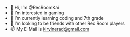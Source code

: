 - 👋 Hi, I’m @RecRoomKai
- 👀 I’m interested in gaming
- 🌱 I’m currently learning coding and 7th grade
- 💞️ I’m looking to be friends with other Rec Room players
- 📫 My E-Mail is kirylnerad@gmail.com

<!---
RecRoomKai/RecRoomKai is a ✨ special ✨ repository because its `README.md` (this file) appears on your GitHub profile.
You can click the Preview link to take a look at your changes.
--->
